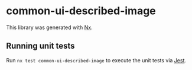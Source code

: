 # common-ui-described-image

This library was generated with [Nx](https://nx.dev).

## Running unit tests

Run `nx test common-ui-described-image` to execute the unit tests via [Jest](https://jestjs.io).
